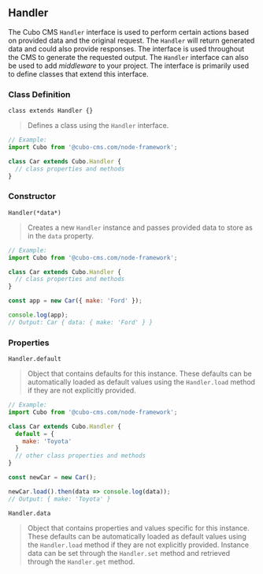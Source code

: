 ## Handler

The Cubo CMS `Handler` interface is used to perform certain actions based on provided data and the original request. The `Handler` will return generated data and could also provide responses. The interface is used throughout the CMS to generate the requested output. The `Handler` interface can also be used to add *middleware* to your project. The interface is primarily used to define classes that extend this interface.

### Class Definition

`class extends Handler {}`

> Defines a class using the `Handler` interface.

~~~javascript
// Example:
import Cubo from '@cubo-cms.com/node-framework';

class Car extends Cubo.Handler {
  // class properties and methods
}
~~~

### Constructor

`Handler(*data*)`

> Creates a new `Handler` instance and passes provided data to store as in the `data` property.

~~~javascript
// Example:
import Cubo from '@cubo-cms.com/node-framework';

class Car extends Cubo.Handler {
  // class properties and methods
}

const app = new Car({ make: 'Ford' });

console.log(app);
// Output: Car { data: { make: 'Ford' } }
~~~

### Properties

`Handler.default`

> Object that contains defaults for this instance. These defaults can be automatically loaded as default values using the `Handler.load` method if they are not explicitly provided.

~~~javascript
// Example:
import Cubo from '@cubo-cms.com/node-framework';

class Car extends Cubo.Handler {
  default = {
    make: 'Toyota'
  }
  // other class properties and methods
}

const newCar = new Car();

newCar.load().then(data => console.log(data));
// Output: { make: 'Toyota' }
~~~

`Handler.data`

> Object that contains properties and values specific for this instance. These defaults can be automatically loaded as default values using the `Handler.load` method if they are not explicitly provided. Instance data can be set through the `Handler.set` method and retrieved through the `Handler.get` method.



